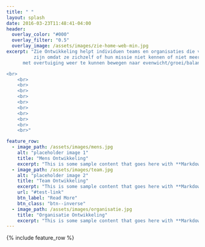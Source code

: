 ```yaml
---
title: " "
layout: splash
date: 2016-03-23T11:48:41-04:00
header:
  overlay_color: "#000"
  overlay_filter: "0.5"
  overlay_image: /assets/images/zie-home-web-min.jpg
excerpt: "Zie Ontwikkeling helpt individuen teams en organisaties die vastgelopen <br>
          zijn omdat ze zichzelf of hun missie niet kennen of niet meer zien, om <br>
	  met overtuiging weer te kunnen bewegen naar evenwicht/groei/balans/resultaat 

<br>
	<br>
	<br>
	<br>
	<br>
	<br>
	<br>
	<br>
	<br>	
	<br>
	<br>"

feature_row:
  - image_path: /assets/images/mens.jpg
    alt: "placeholder image 1"
    title: "Mens Ontwikkeling"
    excerpt: "This is some sample content that goes here with **Markdown** formatting."
  - image_path: /assets/images/team.jpg
    alt: "placeholder image 2"
    title: "Team Ontwikkeling"
    excerpt: "This is some sample content that goes here with **Markdown** formatting."
    url: "#test-link"
    btn_label: "Read More"
    btn_class: "btn--inverse"
  - image_path: /assets/images/organisatie.jpg
    title: "Organisatie Ontwikkeling"
    excerpt: "This is some sample content that goes here with **Markdown** formatting."
---
```


{% include feature_row %}

